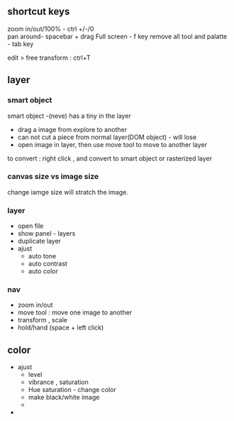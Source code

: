 ## shortcut keys

zoom in/out/100% - ctrl +/-/0  
pan around- spacebar + drag
Full screen - f key
remove all tool and palatte - tab key

edit > free transform : ctrl+T

## layer

### smart object

smart object -(neve) has a tiny in the layer

- drag a image from explore to another
- can not cut a piece from
  normal layer(DOM object) - will lose
- open image in layer, then use move tool to move to another layer

to convert : right click , and convert to smart object or rasterized layer

### canvas size vs image size

change iamge size will stratch the image.

### layer

- open file
- show panel - layers
- duplicate layer
- ajust
  - auto tone
  - auto contrast
  - auto color

### nav

- zoom in/out
- move tool : move one image to another
- transform , scale
- hold/hand (space + left click)

## color

- ajust
  - level
  - vibrance , saturation
  - Hue saturation - change color
  - make black/white image
  -
-

